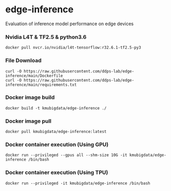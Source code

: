 # edge-inference
Evaluation of inference model performance on edge devices

### Nvidia L4T & TF2.5 & python3.6
	docker pull nvcr.io/nvidia/l4t-tensorflow:r32.6.1-tf2.5-py3

### File Download
	curl -O https://raw.githubusercontent.com/ddps-lab/edge-inference/main/Dockerfile
	curl -O https://raw.githubusercontent.com/ddps-lab/edge-inference/main/requirements.txt

### Docker image build
	docker build -t kmubigdata/edge-inference ./

### Docker image pull
	docker pull kmubigdata/edge-inference:latest

### Docker container execution (Using GPU)
	docker run --privileged --gpus all --shm-size 10G -it kmubigdata/edge-inference /bin/bash

### Docker container execution (Using TPU)
	docker run --privileged -it kmubigdata/edge-inference /bin/bash

